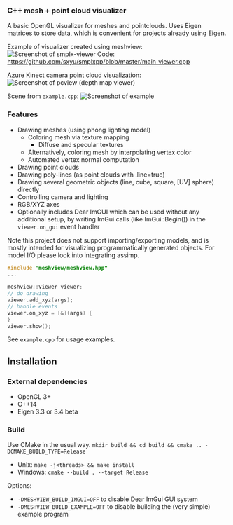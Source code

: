 ### C++ mesh + point cloud visualizer
A basic OpenGL visualizer for meshes and pointclouds.
Uses Eigen matrices to store data, which is convenient for projects already using Eigen.

Example of visualizer created using meshview:
![Screenshot of smplx-viewer](https://github.com/sxyu/meshview/blob/master/readme-img/smpl-visual.png?raw=true)
Code: <https://github.com/sxyu/smplxpp/blob/master/main_viewer.cpp>

Azure Kinect camera point cloud visualization:
![Screenshot of pcview (depth map viewer)](https://github.com/sxyu/meshview/blob/master/readme-img/depth-cam.png?raw=true)

Scene from `example.cpp`:
![Screenshot of example](https://github.com/sxyu/meshview/blob/master/readme-img/example.png?raw=true)

### Features
- Drawing meshes (using phong lighting model)
    - Coloring mesh via texture mapping
        - Diffuse and specular textures
    - Alternatively, coloring mesh by interpolating vertex color
    - Automated vertex normal computation
- Drawing point clouds
- Drawing poly-lines (as point clouds with .line=true)
- Drawing several geometric objects (line, cube, square, [UV] sphere) directly
- Controlling camera and lighting
- RGB/XYZ axes
- Optionally includes Dear ImGUI which can be used without any additional setup, by
    writing ImGui calls (like ImGui::Begin()) in the `viewer.on_gui` event handler  

Note this project does not support importing/exporting models, and is
mostly intended for visualizing programmatically generated objects.
For model I/O please look into integrating assimp.

```cpp
#include "meshview/meshview.hpp"
...

meshview::Viewer viewer;
// do drawing
viewer.add_xyz(args);
// handle events
viewer.on_xyz = [&](args) {
}
viewer.show();
```

See `example.cpp` for usage examples.

## Installation
### External dependencies
- OpenGL 3+
- C++14
- Eigen 3.3 or 3.4 beta

### Build
Use CMake in the usual way.
`mkdir build && cd build && cmake .. -DCMAKE_BUILD_TYPE=Release`

- Unix: `make -j<threads> && make install`
- Windows: `cmake --build . --target Release`

Options:
- `-DMESHVIEW_BUILD_IMGUI=OFF` to disable Dear ImGui GUI system
- `-DMESHVIEW_BUILD_EXAMPLE=OFF` to disable building the (very simple) example program
